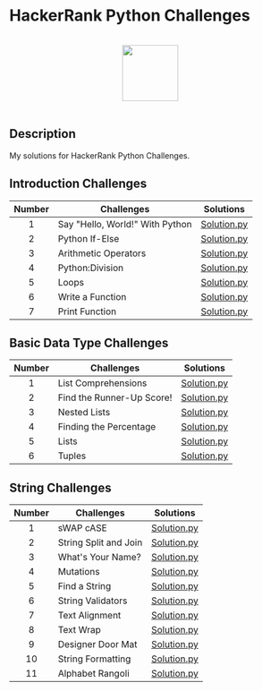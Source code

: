 # HackerRank Python Challenges

<p align="center">  
	<br>
	<a href="https://www.hackerrank.com/kursadkalenderb1">
        <img height=100 src="https://hrcdn.net/community-frontend/assets/brand/logo-new-white-green-a5cb16e0ae.svg"> 
    	</a>
	<br>
	<br>
</p>

## Description
My solutions for HackerRank Python Challenges.

## Introduction Challenges

| Number | Challenges | Solutions |
|:------:|------------|:---------:|
| 1 | Say "Hello, World!" With Python| [Solution.py](Challenges/Introduction/Say%20"Hello,%20World!"%20With%20Python.py)
| 2 | Python If-Else| [Solution.py](Challenges/Introduction/Python%20If-Else.py)
| 3 | Arithmetic Operators | [Solution.py](Challenges/Introduction/Arithmetic%20Operators.py)
| 4 | Python:Division | [Solution.py](Challenges/Introduction/Python:Division.py)
| 5 | Loops | [Solution.py](Challenges/Introduction/Loops.py)
| 6 | Write a Function | [Solution.py](Challenges/Introduction/Write%20a%20Function.py)
| 7 | Print Function | [Solution.py](Challenges/Introduction/Print%20Function.py)

## Basic Data Type Challenges

| Number | Challenges | Solutions |
|:------:|------------|:---------:|
| 1 | List Comprehensions| [Solution.py](Challenges/Basic%20Data%20Types/List%20Comprehensions.py)
| 2 | Find the Runner-Up Score!| [Solution.py](Challenges/Basic%20Data%20Types/Find%20the%20Runner-Up%20Score!.py)
| 3 | Nested Lists| [Solution.py](Challenges/Basic%20Data%20Types/Nested%20Lists.py)
| 4 | Finding the Percentage| [Solution.py](Challenges/Basic%20Data%20Types/Finding%20the%20Percentage.py)
| 5 | Lists| [Solution.py](Challenges/Basic%20Data%20Types/Lists.py)
| 6 | Tuples| [Solution.py](Challenges/Basic%20Data%20Types/Tuples.py)

## String Challenges

| Number | Challenges | Solutions |
|:------:|------------|:---------:|
| 1 | sWAP cASE| [Solution.py](Challenges/Strings/sWAP%20cASE.py)
| 2 | String Split and Join| [Solution.py](Challenges/Strings/String%20Split%20and%20Join.py)
| 3 | What's Your Name?| [Solution.py](Challenges/Strings/What's%20Your%20Name.py)
| 4 | Mutations| [Solution.py](Challenges/Strings/Mutations.py)
| 5 | Find a String| [Solution.py](Challenges/Strings/Find%20a%20String.py)
| 6 | String Validators| [Solution.py](Challenges/Strings/String%20Validators.py)
| 7 | Text Alignment| [Solution.py](Challenges/Strings/Text%20Alignment.py)
| 8 | Text Wrap| [Solution.py](Challenges/Strings/Text%20Wrap.py)
| 9 | Designer Door Mat| [Solution.py](Challenges/Strings/Designer%20Door%20Mat.py)
| 10 | String Formatting| [Solution.py](Challenges/Strings/String%20Formatting.py)
| 11 | Alphabet Rangoli| [Solution.py](Challenges/Strings/Alphabet%20Rangoli.py)
